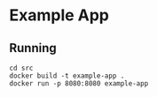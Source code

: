 # Example App

## Running
```
cd src
docker build -t example-app .
docker run -p 8080:8080 example-app
```